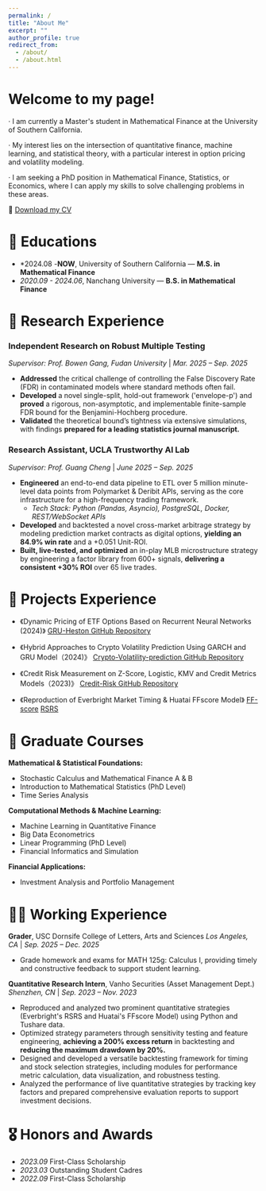 ```yaml
---
permalink: /
title: "About Me"
excerpt: ""
author_profile: true
redirect_from: 
  - /about/
  - /about.html
---
```


# **Welcome to my page!**

· I am currently a Master's student in Mathematical Finance at the University of Southern California.<br>
 
· My interest lies on the intersection of quantitative finance, machine learning, and statistical theory, with a particular interest in option pricing and volatility modeling.<br>
 
· I am seeking a PhD position in Mathematical Finance, Statistics, or Economics, where I can apply my skills to solve challenging problems in these areas.<br>

📄 [Download my CV](Tenghan_cv_with_OngingCourses.pdf)

<span class='anchor' id='about-me'></span> 

# 📖 Educations
- *2024.08 -**NOW**, University of Southern California — **M.S. in Mathematical Finance**  
- *2020.09 - 2024.06*, Nanchang University — **B.S. in Mathematical Finance**

# 🔬 Research Experience
### Independent Research on Robust Multiple Testing
*Supervisor: Prof. Bowen Gang, Fudan University* | *Mar. 2025 – Sep. 2025*
- **Addressed** the critical challenge of controlling the False Discovery Rate (FDR) in contaminated models where standard methods often fail.
- **Developed** a novel single-split, hold-out framework ('envelope-p') and **proved** a rigorous, non-asymptotic, and implementable finite-sample FDR bound for the Benjamini-Hochberg procedure.
- **Validated** the theoretical bound’s tightness via extensive simulations, with findings **prepared for a leading statistics journal manuscript.**

### Research Assistant, UCLA Trustworthy AI Lab
*Supervisor: Prof. Guang Cheng* | *June 2025 – Sep. 2025*
- **Engineered** an end-to-end data pipeline to ETL over 5 million minute-level data points from Polymarket & Deribit APIs, serving as the core infrastructure for a high-frequency trading framework.
    - *Tech Stack: Python (Pandas, Asyncio), PostgreSQL, Docker, REST/WebSocket APIs*
- **Developed** and backtested a novel cross-market arbitrage strategy by modeling prediction market contracts as digital options, **yielding an 84.9% win rate** and a +0.051 Unit-ROI.
- **Built, live-tested, and optimized** an in-play MLB microstructure strategy by engineering a factor library from 600+ signals, **delivering a consistent +30% ROI** over 65 live trades.

# 📝 Projects Experience

- 《Dynamic Pricing of ETF Options Based on Recurrent Neural Networks (2024)》 <a href="https://github.com/TenghanZhong/GRU-Heston" target="_blank">GRU-Heston GitHub Repository</a>

- 《Hybrid Approaches to Crypto Volatility Prediction Using GARCH and GRU Model（2024)》 <a href="https://github.com/TenghanZhong/Crypto_Volatility_prediction" target="_blank">Crypto-Volatility-prediction GitHub Repository</a>

- 《Credit Risk Measurement on Z-Score, Logistic, KMV and Credit Metrics Models（2023)》 <a href="https://github.com/TenghanZhong/Credit-Risk-Measurement" target="_blank">Credit-Risk GitHub Repository</a>

- 《Reproduction of Everbright Market Timing & Huatai FFscore Model》 <a href="https://github.com/TenghanZhong/FFscore" target="_blank">FF-score</a> <a href="https://github.com/TenghanZhong/RSRS" target="_blank">RSRS</a>


# 📖 Graduate Courses
**Mathematical & Statistical Foundations:**
* Stochastic Calculus and Mathematical Finance A & B
* Introduction to Mathematical Statistics (PhD Level)
* Time Series Analysis

**Computational Methods & Machine Learning:**
* Machine Learning in Quantitative Finance
* Big Data Econometrics
* Linear Programming (PhD Level)
* Financial Informatics and Simulation

**Financial Applications:**
* Investment Analysis and Portfolio Management

# 🧑‍💼 Working Experience
**Grader**, USC Dornsife College of Letters, Arts and Sciences
*Los Angeles, CA* | *Sep. 2025 – Dec. 2025*
- Grade homework and exams for MATH 125g: Calculus I, providing timely and constructive feedback to support student learning.

**Quantitative Research Intern**, Vanho Securities (Asset Management Dept.)
*Shenzhen, CN* | *Sep. 2023 – Nov. 2023*
- Reproduced and analyzed two prominent quantitative strategies (Everbright's RSRS and Huatai's FFscore Model) using Python and Tushare data.
- Optimized strategy parameters through sensitivity testing and feature engineering, **achieving a 200% excess return** in backtesting and **reducing the maximum drawdown by 20%.**
- Designed and developed a versatile backtesting framework for timing and stock selection strategies, including modules for performance metric calculation, data visualization, and robustness testing.
- Analyzed the performance of live quantitative strategies by tracking key factors and prepared comprehensive evaluation reports to support investment decisions.

# 🎖 Honors and Awards
- *2023.09* First-Class Scholarship
- *2023.03* Outstanding Student Cadres
- *2022.09* First-Class Scholarship


  

